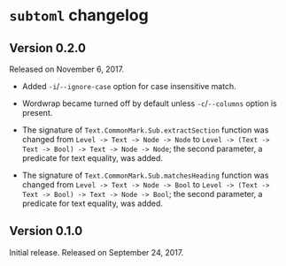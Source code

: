 `subtoml` changelog
===================

Version 0.2.0
-------------

Released on November 6, 2017.

 -  Added `-i`/`--ignore-case` option for case insensitive match.

 -  Wordwrap became turned off by default unless `-c`/`--columns` option is
    present.

 -  The signature of `Text.CommonMark.Sub.extractSection` function was changed
    from `Level -> Text -> Node -> Node` to
    `Level -> (Text -> Text -> Bool) -> Text -> Node -> Node`; the second
    parameter, a predicate for text equality, was added.

 -  The signature of `Text.CommonMark.Sub.matchesHeading` function was changed
    from `Level -> Text -> Node -> Bool` to
    `Level -> (Text -> Text -> Bool) -> Text -> Node -> Bool`; the second
    parameter, a predicate for text equality, was added.


Version 0.1.0
--------------

Initial release.  Released on September 24, 2017.
